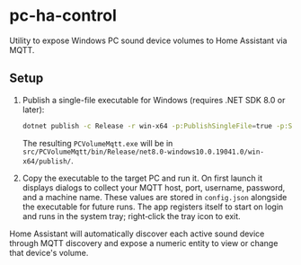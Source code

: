 # pc-ha-control

Utility to expose Windows PC sound device volumes to Home Assistant via MQTT.

## Setup

1. Publish a single-file executable for Windows (requires .NET SDK 8.0 or later):

   ```sh
   dotnet publish -c Release -r win-x64 -p:PublishSingleFile=true -p:SelfContained=true -p:IncludeNativeLibrariesForSelfExtract=true
   ```

   The resulting `PCVolumeMqtt.exe` will be in
   `src/PCVolumeMqtt/bin/Release/net8.0-windows10.0.19041.0/win-x64/publish/`.

2. Copy the executable to the target PC and run it. On first launch it displays
   dialogs to collect your MQTT host, port, username, password, and a machine
   name. These values are stored in `config.json` alongside the executable for
   future runs. The app registers itself to start on login and runs in the
   system tray; right‑click the tray icon to exit.

Home Assistant will automatically discover each active sound device through MQTT
discovery and expose a numeric entity to view or change that device's volume.

